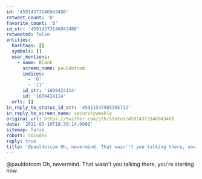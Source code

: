 ```yaml
---
id: '45914373146943488'
retweet_count: '0'
favorite_count: '0'
id_str: '45914373146943488'
retweeted: false
entities:
  hashtags: []
  symbols: []
  user_mentions:
    - name: Blank
      screen_name: pauldotcom
      indices:
        - '0'
        - '11'
      id_str: '1609424114'
      id: '1609424114'
  urls: []
in_reply_to_status_id_str: '45911547985395712'
in_reply_to_screen_name: securityweekly
original_url: https://twitter.com/jth/status/45914373146943488
date: '2011-03-10T18:30:14.000Z'
sitemap: false
robots: noindex
reply: true
title: '@pauldotcom Oh, nevermind. That wasn''t you talking there, you''re starting now.'
---
```


@pauldotcom Oh, nevermind. That wasn't you talking there, you're starting now.